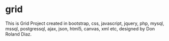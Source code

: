 # grid
This is Grid Project created in bootstrap, css, javascript, jquery, php, mysql, mssql, postgressql, ajax, json, html5, canvas, xml etc, designed by Don Roland Diaz.

